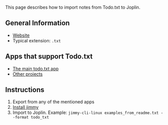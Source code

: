 This page describes how to import notes from Todo.txt to Joplin.

## General Information

- [Website](http://todotxt.org/)
- Typical extension: `.txt`

## Apps that support Todo.txt

- [The main todo.txt app](https://github.com/todotxt/todo.txt-cli/releases)
- [Other projects](https://github.com/todotxt/todo.txt-cli/wiki/Other-Todo.txt-Projects)

## Instructions

1. Export from any of the mentioned apps
2. [Install jimmy](../index.md#Installation)
3. Import to Joplin. Example: `jimmy-cli-linux examples_from_readme.txt --format todo_txt`
